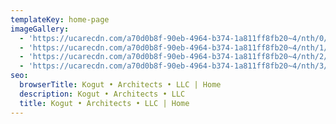```yaml
---
templateKey: home-page
imageGallery:
  - 'https://ucarecdn.com/a70d0b8f-90eb-4964-b374-1a811ff8fb20~4/nth/0/'
  - 'https://ucarecdn.com/a70d0b8f-90eb-4964-b374-1a811ff8fb20~4/nth/1/'
  - 'https://ucarecdn.com/a70d0b8f-90eb-4964-b374-1a811ff8fb20~4/nth/2/'
  - 'https://ucarecdn.com/a70d0b8f-90eb-4964-b374-1a811ff8fb20~4/nth/3/'
seo:
  browserTitle: Kogut • Architects • LLC | Home
  description: Kogut • Architects • LLC
  title: Kogut • Architects • LLC | Home
---
```



